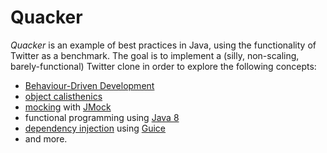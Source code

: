 # Quacker

*Quacker* is an example of best practices in Java, using the functionality of Twitter as a benchmark. The goal is to implement a (silly, non-scaling, barely-functional) Twitter clone in order to explore the following concepts:

  * [Behaviour-Driven Development][]
  * [object calisthenics][]
  * [mocking][Growing Object-Oriented Software] with [JMock][]
  * functional programming using [Java 8][Java 8: Project Lambda]
  * [dependency injection][] using [Guice][]
  * and more.

[Behaviour-Driven Development]: http://dannorth.net/introducing-bdd/
[object calisthenics]: http://www.markhneedham.com/blog/2008/11/06/object-calisthenics-first-thoughts/
[Growing Object-Oriented Software]: http://www.growing-object-oriented-software.com/
[JMock]: http://jmock.org/
[Java 8: Project Lambda]: http://openjdk.java.net/projects/lambda/
[dependency injection]: http://www.martinfowler.com/articles/injection.html
[Guice]: https://code.google.com/p/google-guice/
